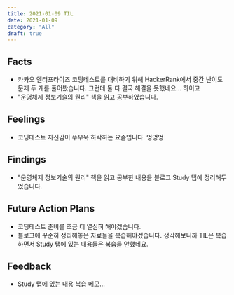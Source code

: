 ```yaml
---
title: 2021-01-09 TIL
date: 2021-01-09
category: "All"
draft: true
---
```


## Facts

- 카카오 엔터프라이즈 코딩테스트를 대비하기 위해 HackerRank에서 중간 난이도 문제 두 개를 풀어봤습니다. 그런데 둘 다 결국 해결을 못했네요... 하이고
- "운영체제 정보기술의 원리" 책을 읽고 공부하였습니다.

## Feelings

- 코딩테스트 자신감이 쭈우욱 하락하는 요즘입니다. 엉엉엉

## Findings

- "운영체제 정보기술의 원리" 책을 읽고 공부한 내용을 블로그 Study 탭에 정리해두었습니다.

## Future Action Plans

- 코딩테스트 준비를 조금 더 열심히 해야겠습니다.
- 블로그에 꾸준히 정리해놓은 자료들을 복습해야겠습니다. 생각해보니까 TIL은 복습하면서 Study 탭에 있는 내용들은 복습을 안했네요.

## Feedback

- Study 탭에 있는 내용 복습 메모...
